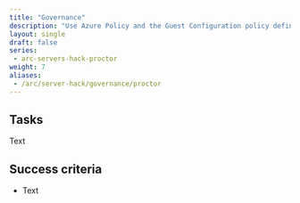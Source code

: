```yaml
---
title: "Governance"
description: "Use Azure Policy and the Guest Configuration policy definitions to govern your resources and prove compliancy."
layout: single
draft: false
series:
 - arc-servers-hack-proctor
weight: 7
aliases:
 - /arc/server-hack/governance/proctor
---
```


## Tasks

Text

## Success criteria

* Text
